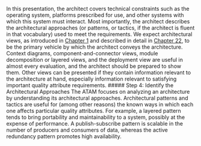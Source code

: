 In this presentation, the architect covers technical constraints such as the operating system, platforms prescribed for use, and other systems with which this system must interact. Most importantly, the architect describes the architectural approaches (or patterns, or tactics, if the architect is fluent in that vocabulary) used to meet the requirements. We expect architectural views, as introduced in [Chapter 1](ch01.xhtml#ch01) and described in detail in [Chapter 22](ch22.xhtml#ch22), to be the primary vehicle by which the architect conveys the architecture. Context diagrams, component-and-connector views, module decomposition or layered views, and the deployment view are useful in almost every evaluation, and the architect should be prepared to show them. Other views can be presented if they contain information relevant to the architecture at hand, especially information relevant to satisfying important quality attribute requirements. ##### Step 4: Identify the Architectural Approaches The ATAM focuses on analyzing an architecture by understanding its architectural approaches. Architectural patterns and tactics are useful for (among other reasons) the known ways in which each one affects particular quality attributes. For example, a layered pattern tends to bring portability and maintainability to a system, possibly at the expense of performance. A publish-subscribe pattern is scalable in the number of producers and consumers of data, whereas the active redundancy pattern promotes high availability.